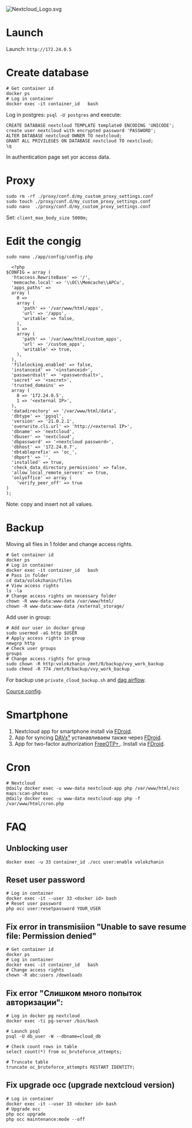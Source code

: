 ![Nextcloud_Logo.svg](https://upload.wikimedia.org/wikipedia/commons/thumb/6/60/Nextcloud_Logo.svg/113px-Nextcloud_Logo.svg.png)
# Launch
Launch: `http://172.24.0.5`

# Create database
```
# Get container id
docker ps
# Log in container
docker exec -it container_id   bash
```

Log in postgres: `psql -U postgres` and execute:
```
CREATE DATABASE nextcloud TEMPLATE template0 ENCODING 'UNICODE';
create user nextcloud with encrypted password 'PASSWORD';
ALTER DATABASE nextcloud OWNER TO nextcloud;
GRANT ALL PRIVILEGES ON DATABASE nextcloud TO nextcloud;
\q
```
In authentication page set yor access data.

# Proxy
```
sudo rm -rf ./proxy/conf.d/my_custom_proxy_settings.conf
sudo touch ./proxy/conf.d/my_custom_proxy_settings.conf
sudo nano  ./proxy/conf.d/my_custom_proxy_settings.conf
```
Set: `client_max_body_size 5000m;`

# Edit the congig
`sudo nano ./app/config/config.php`

```
  <?php
$CONFIG = array (
  'htaccess.RewriteBase' => '/',
  'memcache.local' => '\\OC\\Memcache\\APCu',
  'apps_paths' =>
  array (
    0 =>
    array (
      'path' => '/var/www/html/apps',
      'url' => '/apps',
      'writable' => false,
    ),
    1 =>
    array (
      'path' => '/var/www/html/custom_apps',
      'url' => '/custom_apps',
      'writable' => true,
    ),
  ),
  'filelocking.enabled' => false,
  'instanceid' => '<instanceid>',
  'passwordsalt' => '<passwordsalt>',
  'secret' => '<secret>',
  'trusted_domains' =>
  array (
    0 => '172.24.0.5',
    1 => '<external IP>',
  ),
  'datadirectory' => '/var/www/html/data',
  'dbtype' => 'pgsql',
  'version' => '21.0.2.1',
  'overwrite.cli.url' => 'http://<external IP>',
  'dbname' => 'nextcloud',
  'dbuser' => 'nextcloud',
  'dbpassword' => '<nextcloud password>',
  'dbhost' => '172.24.0.7',
  'dbtableprefix' => 'oc_',
  'dbport' => '',
  'installed' => true,
  'check_data_directory_permissions' => false,
  'allow_local_remote_servers' => true,
  'onlyoffice' => array (
    'verify_peer_off' => true
)
);
```
Note: copy and insert not all values.

# Backup
Moving all files in 1 folder and change access rights.

```
# Get container id
docker ps
# Log in container
docker exec -it container_id   bash
# Pass in folder
cd data/volokzhanin/files
# View access rights
ls -la
# Change access rights on necessary folder
chown -R www-data:www-data /var/www/html/
chown -R www-data:www-data /external_storage/
```
Add user in group:
```
# Add our user in docker group
sudo usermod -aG http $USER
# Apply access rights in group
newgrp http
# Check user groups
groups
# Change access rights for group
sudo chown -R http:volokzhanin /mnt/0/backup/vvy_work_backup
sudo chmod -R 774 /mnt/0/backup/vvy_work_backup
```

For backup use `private_cloud_backup.sh` and [dag airflow](https://github.com/VolokzhaninVadim/airflow/blob/main/dags/backup_s3.py).

[Сource  config](https://github.com/linuxlifepage/nextcloud).

# Smartphone
1. Nextcloud app for smartphone install via [FDroid](https://f-droid.org/).
1. App for syncing [DAVx⁵](https://www.davx5.com/tested-with/nextcloud) устанавливаем также через [FDroid](https://f-droid.org/).
1. App for two-factor authorization [FreeOTP+ ](https://f-droid.org/ru/packages/org.liberty.android.freeotpplus/). Install via [FDroid](https://f-droid.org/).

# Cron
```
# Nextcloud
@daily docker exec -u www-data nextcloud-app php /var/www/html/occ maps:scan-photos
@daily docker exec -u www-data nextcloud-app php -f /var/www/html/cron.php
```

# FAQ
## Unblocking user
`docker exec -u 33 container_id ./occ user:enable volokzhanin`

## Reset user password
```
# Log in container
docker exec -it --user 33 <docker id> bash
# Reset user password
php occ user:resetpassword YOUR_USER
```

## Fix error in transmisiion "Unable to save resume file: Permission denied"
```
# Get container id
docker ps
# Log in container
docker exec -it container_id   bash
# Change access rights
chown -R abc:users /downloads
```
## Fix error "Слишком много попыток авторизации":
```
# Log in docker pg nextcloud
docker exec -ti pg-server /bin/bash

# Launch psql
psql -U db_user -W --dbname=cloud_db

# Check count rows in table
select count(*) from oc_bruteforce_attempts;

# Truncate table
truncate oc_bruteforce_attempts RESTART IDENTITY;
```
## Fix upgrade occ (upgrade nextcloud version)
```
# Log in container
docker exec -it --user 33 <docker id> bash
# Upgrade occ
php occ upgrade
php occ maintenance:mode --off
```